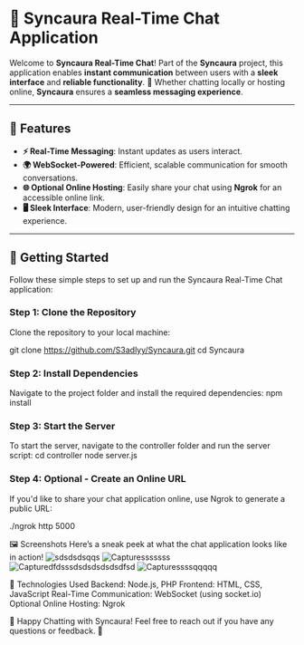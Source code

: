 # 💬 **Syncaura Real-Time Chat Application**

Welcome to **Syncaura Real-Time Chat**! Part of the **Syncaura** project, this application enables **instant communication** between users with a **sleek interface** and **reliable functionality**. 🚀 Whether chatting locally or hosting online, **Syncaura** ensures a **seamless messaging experience**.

---

## 🌟 **Features**

- **⚡ Real-Time Messaging**: Instant updates as users interact.
- **🌍 WebSocket-Powered**: Efficient, scalable communication for smooth conversations.
- **🌐 Optional Online Hosting**: Easily share your chat using **Ngrok** for an accessible online link.
- **🖥️ Sleek Interface**: Modern, user-friendly design for an intuitive chatting experience.
---

## 🚀 **Getting Started**

Follow these simple steps to set up and run the Syncaura Real-Time Chat application:

### Step 1: Clone the Repository

Clone the repository to your local machine:

git clone https://github.com/S3adlyy/Syncaura.git
cd Syncaura



### Step 2: Install Dependencies
Navigate to the project folder and install the required dependencies:
npm install

### Step 3: Start the Server
To start the server, navigate to the controller folder and run the server script:
cd controller
node server.js

### Step 4: Optional - Create an Online URL
If you'd like to share your chat application online, use Ngrok to generate a public URL:

./ngrok http 5000



🖼️ Screenshots
Here’s a sneak peek at what the chat application looks like in action!
![sdsdsdsqqs](https://github.com/user-attachments/assets/f895d0f0-fb83-48b9-8c26-91382e296aaa)
![Capturesssssss](https://github.com/user-attachments/assets/c02650e4-0cad-4bb1-9e92-45f96b69143b)
![Capturedfdsssdsdsdsdsdsdfsd](https://github.com/user-attachments/assets/ff56d268-ea7e-4689-8d86-9522e1d4fa09)
![Capturessssqqqqq](https://github.com/user-attachments/assets/af33a8d6-429b-406a-971b-2f904649e945)





🧰 Technologies Used
Backend: Node.js, PHP
Frontend: HTML, CSS, JavaScript
Real-Time Communication: WebSocket (using socket.io)
Optional Online Hosting: Ngrok


🌟 Happy Chatting with Syncaura!
Feel free to reach out if you have any questions or feedback. 🚀



